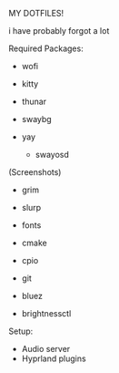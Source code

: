 MY DOTFILES!

i have probably forgot a lot

Required Packages:
 - wofi
 - kitty
 - thunar

 - swaybg

 - yay
    - swayosd

 (Screenshots)
 - grim
 - slurp

 - fonts
 - cmake
 - cpio
 - git
 - bluez
 - brightnessctl


Setup:
 - Audio server
 - Hyprland plugins
